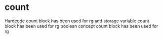 # count
Hardcode count block has been used for rg and storage
variable count block has been used for rg 
boolean concept count block has been used for rg

